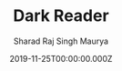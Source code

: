 ---
title: Dark Reader
github: https://github.com/sharadcodes/jekyll-theme-dark-reader
demo: https://sharadcodes.github.io/jekyll-theme-dark-reader/
author: Sharad Raj Singh Maurya
ssg:
  - Jekyll
cms:
  - Markdown
category:
  - Blog
date: 2019-11-25T00:00:00.000Z
description: A Minimal Dark theme for jekyll with minimal CSS by Sharad Raj Singh Maurya
draft: true
publish_date: '2019-11-25T10:59:04Z'
update_date: '2022-07-22T04:03:31Z'
github_star: 48
github_fork: 24
---